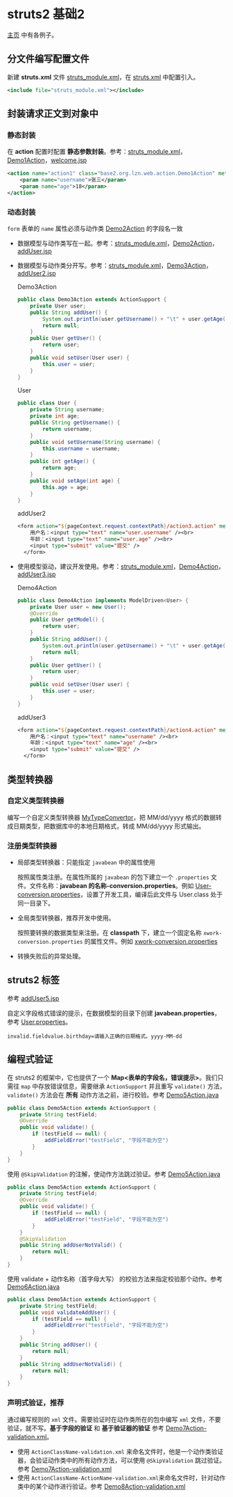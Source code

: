 # struts2 基础2

[主页](web/welcome.jsp) 中有各例子。

## 分文件编写配置文件

新建 **struts.xml** 文件 [struts_module.xml](src/main/resources/struts_module.xml)，在 [struts.xml](src/main/resources/struts.xml) 中配置引入。

```xml
<include file="struts_module.xml"></include>
```

## 封装请求正文到对象中

### 静态封装

在 **action** 配置时配置 **静态参数封装**。参考：[struts_module.xml](src/main/resources/struts_modult.xml)，[Demo1Action](src/main/java/base2/org/lzn/web/action/Demo1Action.java)，[welcome.jsp](web/welcome.jsp)

```xml
<action name="action1" class="base2.org.lzn.web.action.Demo1Action" method="addUser">
    <param name="username">张三</param>
    <param name="age">18</param>
</action>
```

### 动态封装

`form` 表单的 `name` 属性必须与动作类 [Demo2Action](src/main/java/base2/org/lzn/web/action/Demo2Action.java) 的字段名一致

* 数据模型与动作类写在一起。参考：[struts_module.xml](src/main/resources/struts_modult.xml)，[Demo2Action](src/main/java/base2/org/lzn/web/action/Demo2Action.java)，[addUser.jsp](web/addUser.jsp)

* 数据模型与动作类分开写。参考：[struts_module.xml](src/main/resources/struts_modult.xml)，[Demo3Action](src/main/java/base2/org/lzn/web/action/Demo3Action.java)，[addUser2.jsp](web/addUser2.jsp)

  Demo3Action

  ```java
  public class Demo3Action extends ActionSupport {
      private User user;
      public String addUser() {
          System.out.println(user.getUsername() + "\t" + user.getAge());
          return null;
      }
      public User getUser() {
          return user;
      }
      public void setUser(User user) {
          this.user = user;
      }
  }
  ```

  User

  ```java
  public class User {
      private String username;
      private int age;
      public String getUsername() {
          return username;
      }
      public void setUsername(String username) {
          this.username = username;
      }
      public int getAge() {
          return age;
      }
      public void setAge(int age) {
          this.age = age;
      }
  }
  ```

  addUser2

  ```jsp
  <form action="${pageContext.request.contextPath}/action3.action" method="post">
      用户名：<input type="text" name="user.username" /><br>
      年龄：<input type="text" name="user.age" /><br>
      <input type="submit" value="提交" />
    </form>
  ```

* 使用模型驱动，建议开发使用。参考：[struts_module.xml](src/main/resources/struts_modult.xml)，[Demo4Action](src/main/java/base2/org/lzn/web/action/Demo4Action.java)，[addUser3.jsp](web/addUser3.jsp)

  Demo4Action

  ```java
  public class Demo4Action implements ModelDriven<User> {
      private User user = new User();
      @Override
      public User getModel() {
          return user;
      }
      public String addUser() {
          System.out.println(user.getUsername() + "\t" + user.getAge());
          return null;
      }
      public User getUser() {
          return user;
      }
      public void setUser(User user) {
          this.user = user;
      }
  }
  
  ```

  addUser3

  ```jsp
  <form action="${pageContext.request.contextPath}/action4.action" method="post">
      用户名：<input type="text" name="username" /><br>
      年龄：<input type="text" name="age" /><br>
      <input type="submit" value="提交" />
    </form>
  ```

## 类型转换器

### 自定义类型转换器

编写一个自定义类型转换器 [MyTypeConvertor](src/main/java/base2/org/lzn/web/converter/MyTypeConvertor.java)，把 MM/dd/yyyy 格式的数据转成日期类型，把数据库中的本地日期格式，转成 MM/dd/yyyy 形式输出。

### 注册类型转换器

* 局部类型转换器：只能指定 `javabean` 中的属性使用

  按照属性类注册。在属性所属的 `javabean` 的包下建立一个 `.properties` 文件。文件名称：**javabean 的名称-conversion.properties**。例如 [User-conversion.properties](src/main/resources/base2/org/lzn/domain/User-conversion.properties)，设置了开发工具，编译后此文件与 User.class 处于同一目录下。
  
* 全局类型转换器，推荐开发中使用。

  按照要转换的数据类型来注册。在 **classpath** 下，建立一个固定名称 `xwork-conversion.properties` 的属性文件。例如 [xwork-conversion.properties](src/main/resources/xwork-conversion.properties)

* 转换失败后的异常处理。

## struts2 标签

参考 [addUser5.jsp](web/addUser5.jsp)

自定义字段格式错误的提示，在数据模型的目录下创建 **javabean.properties**，参考 [User.properties](src/main/resources/base2/org/lzn/domain/User.properties)。

```properties
invalid.fieldvalue.birthday=请输入正确的日期格式。yyyy-MM-dd
```

## 编程式验证

在 struts2 的框架中，它也提供了一个 **Map<表单的字段名，错误提示>**。我们只需往 `map` 中存放错误信息，需要继承 `ActionSupport` 并且重写 `validate()` 方法，`validate()` 方法会在 **所有** 动作方法之前，进行校验。参考 [Demo5Action.java](src/main/java/base2/org/lzn/web/action/Demo5Action.java)

```java
public class Demo5Action extends ActionSupport {
    private String testField;
    @Override
    public void validate() {
		if (testField == null) {
            addFieldError("testField", "字段不能为空")
        }
    }
}
```

使用 `@SkipValidation` 的注解，使动作方法跳过验证。参考 [Demo5Action.java](src/main/java/base2/org/lzn/web/action/Demo5Action.java)

```java
public class Demo5Action extends ActionSupport {
    private String testField;
    @Override
    public void validate() {
		if (testField == null) {
            addFieldError("testField", "字段不能为空")
        }
    }
    @SkipValidation
    public String addUserNotValid() {
        return null;
    }
}
```

使用 validate + 动作名称（首字母大写） 的校验方法来指定校验那个动作。参考 [Demo6Action.java](src/main/java/base2/org/lzn/web/action/Demo6Action.java)

```java
public class Demo5Action extends ActionSupport {
    private String testField;
    public void validateAddUser() {
		if (testField == null) {
            addFieldError("testField", "字段不能为空")
        }
    }
    public String addUser() {
        return null;
    }
    public String addUserNotValid() {
        return null;
    }
}
```

### 声明式验证，推荐

通过编写规则的 `xml` 文件。需要验证时在动作类所在的包中编写 `xml` 文件，不要验证，就不写。**基于字段的验证** 和 **基于验证器的验证** 参考 [Demo7Action-validation.xml](src/main/resources/base2/org/lzn/web/action/Demo7Action-validation.xml)。

* 使用 `ActionClassName-validation.xml` 来命名文件时，他是一个动作类验证器，会验证动作类中的所有动作方法，可以使用 `@SkipValidation` 跳过验证。参考 [Demo7Action-validation.xml](src/main/resources/base2/org/lzn/web/action/Demo7Action-validation.xml)
* 使用 `ActionClassName-ActionName-validation.xml`来命名文件时，针对动作类中的某个动作进行验证。参考 [Demo8Action-validation.xml](src/main/resources/base2/org/lzn/web/action/Demo8Action-validation.xml)

